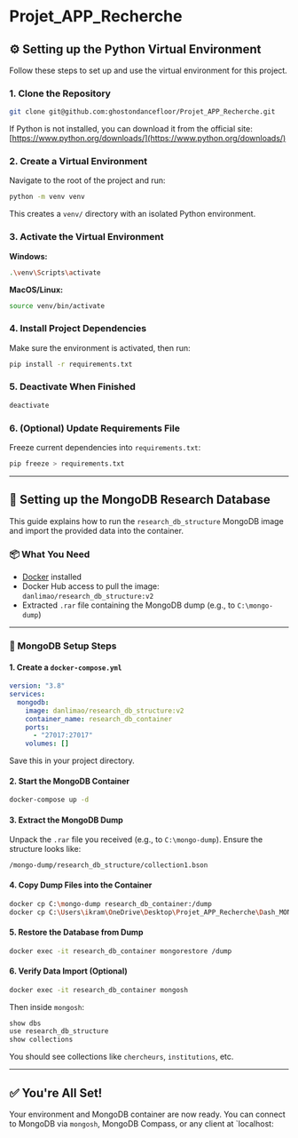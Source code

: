 # Projet_APP_Recherche

## ⚙️ Setting up the Python Virtual Environment

Follow these steps to set up and use the virtual environment for this project.

### 1. Clone the Repository

```bash
git clone git@github.com:ghostondancefloor/Projet_APP_Recherche.git
```

If Python is not installed, you can download it from the official site:
[https://www.python.org/downloads/](https://www.python.org/downloads/)

### 2. Create a Virtual Environment

Navigate to the root of the project and run:

```bash
python -m venv venv
```

This creates a `venv/` directory with an isolated Python environment.

### 3. Activate the Virtual Environment

**Windows:**

```bash
.\venv\Scripts\activate
```

**MacOS/Linux:**

```bash
source venv/bin/activate
```

### 4. Install Project Dependencies

Make sure the environment is activated, then run:

```bash
pip install -r requirements.txt
```

### 5. Deactivate When Finished

```bash
deactivate
```

### 6. (Optional) Update Requirements File

Freeze current dependencies into `requirements.txt`:

```bash
pip freeze > requirements.txt
```

---

## 🧪 Setting up the MongoDB Research Database

This guide explains how to run the `research_db_structure` MongoDB image and import the provided data into the container.

### 📦 What You Need

- [Docker](https://www.docker.com/products/docker-desktop) installed
- Docker Hub access to pull the image: `danlimao/research_db_structure:v2`
- Extracted `.rar` file containing the MongoDB dump (e.g., to `C:\mongo-dump`)

---

### 🚀 MongoDB Setup Steps

#### 1. Create a `docker-compose.yml`

```yaml
version: "3.8"
services:
  mongodb:
    image: danlimao/research_db_structure:v2
    container_name: research_db_container
    ports:
      - "27017:27017"
    volumes: []
```

Save this in your project directory.

#### 2. Start the MongoDB Container

```bash
docker-compose up -d
```

#### 3. Extract the MongoDB Dump

Unpack the `.rar` file you received (e.g., to `C:\mongo-dump`). Ensure the structure looks like:

```
/mongo-dump/research_db_structure/collection1.bson
```

#### 4. Copy Dump Files into the Container

```bash
docker cp C:\mongo-dump research_db_container:/dump
docker cp C:\Users\ikram\OneDrive\Desktop\Projet_APP_Recherche\Dash_MONGODB\mongo-dump research_db_container:/dump
```

#### 5. Restore the Database from Dump

```bash
docker exec -it research_db_container mongorestore /dump
```

#### 6. Verify Data Import (Optional)

```bash
docker exec -it research_db_container mongosh
```

Then inside `mongosh`:

```javascript
show dbs
use research_db_structure
show collections
```

You should see collections like `chercheurs`, `institutions`, etc.

---

## ✅ You're All Set!

Your environment and MongoDB container are now ready. You can connect to MongoDB via `mongosh`, MongoDB Compass, or any client at `localhost:
